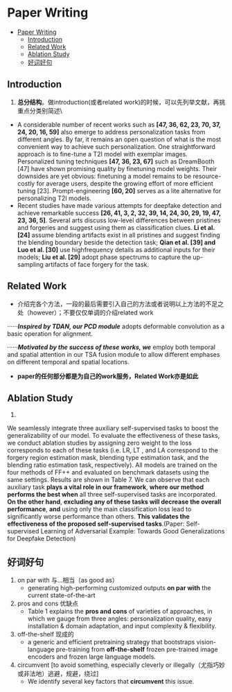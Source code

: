 # Paper Writing
- [Paper Writing](#paper-writing)
  - [Introduction](#introduction)
  - [Related Work](#related-work)
  - [Ablation Study](#ablation-study)
  - [好词好句](#好词好句)
## Introduction
1. **总分结构**。做introduction(或者related work)的时候，可以先列举文献，再挑重点分类别简述\
  - A considerable number of recent works such as **[47, 36, 62, 23, 70, 37, 24, 20, 16, 59]** also emerge to address personalization tasks from different angles. By far, it remains an open question of what is the most convenient way to achieve such personalization. One straightforward approach is to fine-tune a T2I model with exemplar images. Personalized tuning techniques **[47, 36, 23, 67]** such as DreamBooth [47] have shown promising quality by finetuning model weights. Their downsides are yet obvious: finetuning a model remains to be resource-costly for average users, despite the growing effort of more efficient tuning [23]. Prompt-engineering **[60, 20]** serves as a lite alternative for personalizing T2I models. 
  - Recent studies have made various attempts for deepfake detection and achieve remarkable success **[26, 41, 3, 2, 32, 39, 14, 24, 30, 29, 19, 47, 23, 36, 5]**. Several arts discuss low-level differences between pristines and forgeries and suggest using them as classification clues. **Li et al. [24]** assume blending artifacts exist in all pristines and suggest finding the blending boundary beside the detection task; **Qian et al. [39] and Luo et al. [30]** use highfrequency details as additional inputs for their models; **Liu et al. [29]** adopt phase spectrums to capture the up-sampling artifacts of face forgery for the task.

## Related Work
- 介绍完各个方法，一段的最后需要引入自己的方法或者说明以上方法的不足之处（however）；不要仅仅单调的介绍related work
  
······***Inspired by TDAN, our PCD module*** adopts deformable convolution as a basic operation for alignment.

······***Motivated by the success of
these works, we*** employ both temporal and spatial attention in our TSA fusion module to allow different emphases on different temporal and spatial locations.

- **paper的任何部分都是为自己的work服务，Related Work亦是如此**

## Ablation Study
1. 
 We seamlessly integrate three auxiliary self-supervised tasks to boost the generalizability of our model. To evaluate the effectiveness of these tasks, we conduct ablation studies by assigning zero weight to the loss corresponds to each of these tasks (i.e. LR, LT , and LA correspond to the forgery region estimation mask, blending type estimation task, and the blending ratio estimation task, respectively). All models are trained on the four methods of FF++ and evaluated on benchmark datasets using the same settings. Results are shown in Table 7. We can observe that each auxiliary task **plays a vital role in our framework**, **where our method performs the best when** all three self-supervised tasks are incorporated. **On the other hand**, **excluding any of these tasks will decrease the overall performance**, **and** using only the main classification loss lead to significantly worse performance than others. **This validates the effectiveness of the proposed self-supervised tasks**.(Paper: Self-supervised Learning of Adversarial Example: Towards Good Generalizations for Deepfake Detection)

 ## 好词好句

1. on par with  与...相当（as good as）
   - generating high-performing customized outputs **on par with** the current state-of-the-art
2. pros and cons 优缺点
   - Table 1 explains the **pros and cons** of varieties of approaches, in which we gauge from three angles: personalization quality, easy installation & domain adaptation, and input complexity & flexibility.
3. off-the-shelf 现成的
   - a generic and efficient pretraining strategy that bootstraps vision-language pre-training from **off-the-shelf** frozen pre-trained image encoders and frozen large language models.
4. circumvent [to avoid something, especially cleverly or illegally（尤指巧妙或非法地）逃避，规避，绕过]
   - We identify several key factors that **circumvent** this issue.